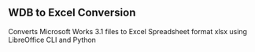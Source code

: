 ## WDB to Excel Conversion

Converts Microsoft Works 3.1 files to Excel Spreadsheet format xlsx using LibreOffice CLI and Python